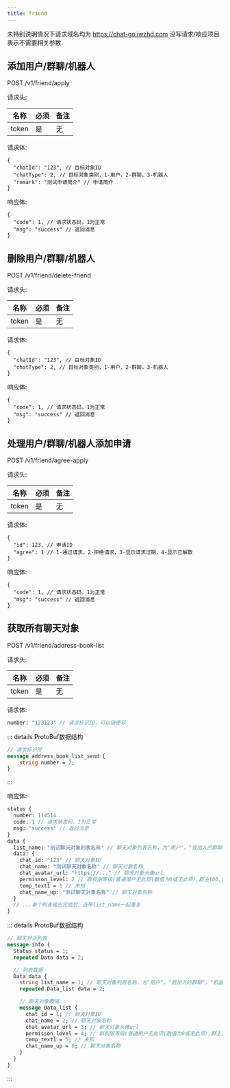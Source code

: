 ```yaml
---
title: friend
---
```


未特别说明情况下请求域名均为 https://chat-go.jwzhd.com
没写请求/响应项目表示不需要相关参数.  

## 添加用户/群聊/机器人

POST /v1/friend/apply

请求头:  

|名称|必须|备注|
|-----|-----|-----|
|token|是|无|

请求体:  
```JSONC
{
  "chatId": "123", // 目标对象ID
  "chatType": 2, // 目标对象类别，1-用户，2-群聊，3-机器人
  "remark": "测试申请简介" // 申请简介
}
```

响应体:  
```JSONC
{
  "code": 1, // 请求状态码，1为正常
  "msg": "success" // 返回消息
}
```

## 删除用户/群聊/机器人

POST /v1/friend/delete-friend

请求头:  

|名称|必须|备注|
|-----|-----|-----|
|token|是|无|

请求体:  
```JSONC
{
  "chatId": "123", // 目标对象ID
  "chatType": 2, // 目标对象类别，1-用户，2-群聊，3-机器人
}
```

响应体:  
```JSONC
{
  "code": 1, // 请求状态码，1为正常
  "msg": "success" // 返回消息
}
```

## 处理用户/群聊/机器人添加申请

POST /v1/friend/agree-apply

请求头:  

|名称|必须|备注|
|-----|-----|-----|
|token|是|无|

请求体:  
```JSONC
{
  "id": 123, // 申请ID
  "agree": 1 // 1-通过请求，2-拒绝请求，3-显示请求过期，4-显示已解散
}
```

响应体:  
```JSONC
{
  "code": 1, // 请求状态码，1为正常
  "msg": "success" // 返回消息
}
```

## 获取所有聊天对象

POST /v1/friend/address-book-list

请求头:  

|名称|必须|备注|
|-----|-----|-----|
|token|是|无|

请求体:  
```ProtoBuf
number: "123123" // 请求标识ID，可以随便写
```

::: details ProtoBuf数据结构
```proto
// 请求标识符
message address_book_list_send {
    string number = 2;
}
```
:::

响应体:  
```ProtoBuf
status {
  number: 114514
  code: 1 // 请求状态码，1为正常
  msg: "success" // 返回消息
}
data {
  list_name: "测试聊天对象列表名称" // 聊天对象列表名称，为"用户"，"我加入的群聊"，"机器人"
  data: {
    chat_id: "123" // 聊天对象ID
    chat_name: "测试聊天对象名称" // 聊天对象名称
    chat_avatar_url: "https://..." // 聊天对象头像url
    permisson_level: 2 // 群权限等级(普通用户无此项(数值为0或无此项),群主100,管理员2),只有群列表才有此项
    temp_text1 = 1 // 未知
    chat_name_up: "测试聊天对象名称" // 聊天对象名称
  }
  // ...单个列表输出完成后，连带list_name一起重复
}
```

::: details ProtoBuf数据结构
```proto
// 聊天对话列表
message info {
  Status status = 1;
  repeated Data data = 2;

  // 列表数据
  Data data {
    string list_name = 1; // 聊天对象列表名称，为"用户"，"我加入的群聊"，"机器人"
    repeated Data_list data = 2;

    // 聊天对象数据
    message Data_list {
      chat_id = 1; // 聊天对象ID
      chat_name = 2; // 聊天对象名称
      chat_avatar_url = 3; // 聊天对象头像url
      permisson_level = 4; // 群权限等级(普通用户无此项(数值为0或无此项),群主100,管理员2),只有群列表才有此项
      temp_text1 = 5; // 未知
      chat_name_up = 6; // 聊天对象名称
    }
  }
}
```
:::
